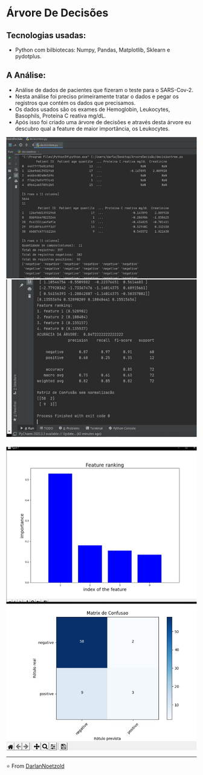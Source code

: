 # Árvore De Decisões
## Tecnologias usadas:
* Python com bilbiotecas: Numpy, Pandas, Matplotlib, Sklearn e pydotplus.

## A Análise:
* Análise de dados de pacientes que fizeram o teste para o SARS-Cov-2. 
* Nesta análise foi preciso primeiramente tratar o dados e pegar os registros que contém os dados que precisamos. 
* Os dados usados são os exames de Hemoglobin, Leukocytes, Basophils, Proteina C reativa mg/dL.  
* Após isso foi criado uma árvore de decisões e através desta árvore eu descubro qual a feature de maior importância, os Leukocytes. 


<p align="center"> <img src="https://github.com/DarlanNoetzold/ArvoreDeDecisoes/blob/main/ArvoreDeDecisoes01.jpg" /> <img src="https://github.com/DarlanNoetzold/ArvoreDeDecisoes/blob/main/ArvoreDeDecisoes02.jpg" /> </p> <img src="https://github.com/DarlanNoetzold/ArvoreDeDecisoes/blob/main/ArvoreDeDecisoes03.jpg" />
<img src="https://github.com/DarlanNoetzold/ArvoreDeDecisoes/blob/main/ArvoreDeDecisoes04.jpg" />

---

⭐️ From [DarlanNoetzold](https://github.com/DarlanNoetzold)
